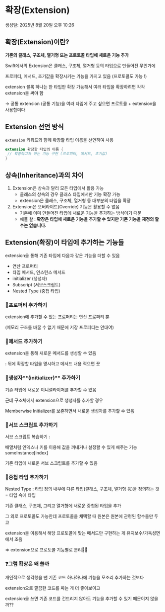# 확장(Extension)

생성일: 2025년 8월 20일 오후 10:26

## 확장(Extension)이란?

**기존의 클래스, 구조체, 열거형 또는 프로토콜 타입에 새로운 기능 추가**

Swift에서의 Extension은 클래스, 구조체, 열거형 등의 타입으로 만들어진 무언가에

프로퍼티, 메서드, 초기값을 확장시키는 기능을 가지고 있음 (프로토콜도 가능 !)

extension 블록 하나는 한 타입만 확장 가능해서 여러 타입을 확장하려면 각각 extension을 써야 함

→ 공통 extension (공통 기능)을 여러 타입에 주고 싶으면 프로토콜 + extension을 사용합미다

## Extension 선언 방식

`extension` 키워드와 함께 확장할 타입 이름을 선언하여 사용

```swift
extension 확장할 타입의 이름 {
 // 확장하고자 하는 기능 구현 (프로퍼티, 메서드, 초기값)
}
```

## 상속(Inheritance)과의 차이

<aside>

1. Extension은 상속과 달리 모든 타입에서 활용 가능
    - 클래스의 상속의 경우 클래스 타입에서만 기능 확장 가능
    - extension은 클래스, 구조체, 열거형 등 대부분의 타입을 확장
2. Extension은 오버라이드(Override) 기능은 활용할 수 없음
    - 기존에 이미 만들어진 타입에 새로운 기능을 추가하는 방식이기 때문
    - 애플 왈 : **확장은 타입에 새로운 기능을 추가할 수 있지만 기존 기능을 재정의 할 수는 없습니다.**
</aside>

## **Extension(확장)이 타입에 추가하는 기능들**

extension을 통해 기존 타입에 다음과 같은 기능을 더할 수 있음

- 연산 프로퍼티
- 타입 메서드, 인스턴스 메서드
- initializer (생성자)
- Subscript (서브스크립트)
- Nested Type (중첩 타입)

<aside>

### 📍프로퍼티 추가하기

extension에 추가할 수 있는 프로퍼티는 연산 프로퍼티 뿐

(메모리 구조를 바꿀 수 없기 때문에 저장 프로퍼티는 안대여)

</aside>

<aside>

### 📍메서드 추가하기

extension을 통해 새로운 메서드를 생성할 수 있음

: 뒤에 확장할 타입을 명시하고 메서드 내용 적으면 끗

</aside>

<aside>

### 📍생성자**(initializer)** 추가하기

기존 타입에 새로운 이니셜라이저를 추가할 수 있음

근데 구조체에서 extension으로 생성자를 추가할 경우

Memberwise Initializer를 보존하면서 새로운 생성자를 추가할 수 있음

</aside>

<aside>

### 📍서브 스크립트 추가하기

서브 스크립트 복습하기 : 

배열처럼 인덱스나 키를 이용해 값을 꺼내거나 설정할 수 있게 해주는 기능 someInstance[index]

 기존 타입에 새로운 서브 스크립트를 추가할 수 있음

</aside>

<aside>

### 📍중첩 타입 추가하기

Nested Type : 타입 정의 내부에 다른 타입(클래스, 구조체, 열거형 등)을 정의하는 것 = 타입 속에 타입

기존 클래스, 구조체, 그리고 열거형에 새로운 중첩된 타입을 추가

</aside>

그 외로 프로토콜도 가능한데 프로토콜을 채택할 때 원본은 원본에 관련된 함수들만 두고

extension을 이용해서 해당 프로토콜에 맞는 메서드만 구현하는 게 유지보수/가독성면에서 조음

⇒ extension으로 프로토콜 기능별로 분리👍🏻

<aside>

### ❓그럼 확장은 왜 쓸까

개인적으로 생각했을 땐 기존 코드 하나하나에 기능을 모조리 추가하는 것보다

extension으로 깔끔한 코드를 짜는 게 더 좋아보이고

extension을 쓰면 기존 코드를 건드리지 않아도 기능을 추가할 수 있기 때문이지 않을까??

</aside>